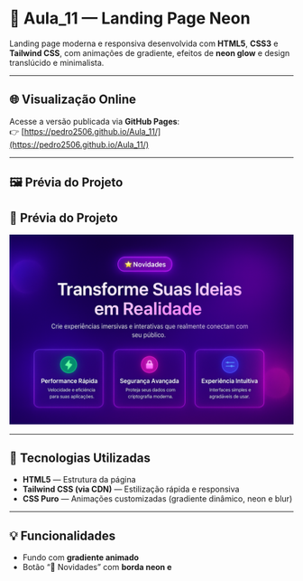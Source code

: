 # 🌌 Aula_11 — Landing Page Neon

Landing page moderna e responsiva desenvolvida com **HTML5**, **CSS3** e **Tailwind CSS**, com animações de gradiente, efeitos de **neon glow** e design translúcido e minimalista.

---

## 🌐 Visualização Online
Acesse a versão publicada via **GitHub Pages**:  
👉 [https://pedro2506.github.io/Aula_11/](https://pedro2506.github.io/Aula_11/)

---

## 🖼️ Prévia do Projeto
## 📸 Prévia do Projeto

![Prévia da Neon Page](./screenshot.png)



---

## 🧠 Tecnologias Utilizadas
- **HTML5** — Estrutura da página  
- **Tailwind CSS (via CDN)** — Estilização rápida e responsiva  
- **CSS Puro** — Animações customizadas (gradiente dinâmico, neon e blur)

---

## 💡 Funcionalidades
- Fundo com **gradiente animado**  
- Botão “🌟 Novidades” com **borda neon e**

